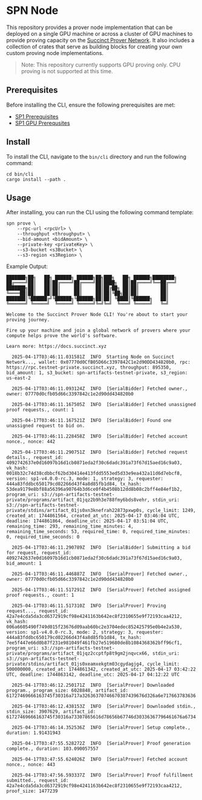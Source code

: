 # SPN Node

This repository provides a prover node implementation that can be deployed on a single GPU machine 
or across a cluster of GPU machines to provide proving capacity on the [Succinct Prover Network](https://docs.succinct.xyz/docs/network/introduction). It 
also includes a collection of crates that serve as building blocks for creating your own custom 
proving node implementations.

> Note: This repository currently supports GPU proving only. CPU proving is not supported at this time.

## Prerequisites

Before installing the CLI, ensure the following prerequisites are met:

- [SP1 Prerequisites](https://docs.succinct.xyz/docs/sp1/getting-started/install)
- [SP1 GPU Prerequsites](https://docs.succinct.xyz/docs/sp1/generating-proofs/hardware-acceleration)

## Install

To install the CLI, navigate to the `bin/cli` directory and run the following command:

```
cd bin/cli
cargo install --path .
```

## Usage

After installing, you can run the CLI using the following command template:

```
spn prove \
    --rpc-url <rpcUrl> \
    --throughput <throughput> \
    --bid-amount <bidAmount> \
    --private-key <privateKey> \
    --s3-bucket <s3Bucket> \
    --s3-region <s3Region> \
```

Example Output:
```
███████╗██╗   ██╗ ██████╗ ██████╗██╗███╗   ██╗ ██████╗████████╗
██╔════╝██║   ██║██╔════╝██╔════╝██║████╗  ██║██╔════╝╚══██╔══╝
███████╗██║   ██║██║     ██║     ██║██╔██╗ ██║██║        ██║   
╚════██║██║   ██║██║     ██║     ██║██║╚██╗██║██║        ██║   
███████║╚██████╔╝╚██████╗╚██████╗██║██║ ╚████║╚██████╗   ██║   
╚══════╝ ╚═════╝  ╚═════╝ ╚═════╝╚═╝╚═╝  ╚═══╝ ╚═════╝   ╚═╝   

Welcome to the Succinct Prover Node CLI! You're about to start your proving journey.

Fire up your machine and join a global network of provers where your compute helps prove the world's software. 

Learn more: https://docs.succinct.xyz

  2025-04-17T03:46:11.031581Z  INFO  Starting Node on Succinct Network..., wallet: 0x07770d0CfB05D66c3397842C1e2d90DD434820b0, rpc: https://rpc.testnet-private.succinct.xyz, throughput: 895350, bid_amount: 1, s3_bucket: spn-artifacts-testnet-private, s3_region: us-east-2

  2025-04-17T03:46:11.093124Z  INFO  [SerialBidder] Fetched owner., owner: 07770d0cfb05d66c3397842c1e2d90dd434820b0

  2025-04-17T03:46:11.167505Z  INFO  [SerialBidder] Fetched unassigned proof requests., count: 1

  2025-04-17T03:46:11.167521Z  INFO  [SerialBidder] Found one unassigned request to bid on.

  2025-04-17T03:46:11.228458Z  INFO  [SerialBidder] Fetched account nonce., nonce: 442

  2025-04-17T03:46:11.290751Z  INFO  [SerialBidder] Fetched request details., request_id: 4092742637e0d16097b16d1cb0871eda2f30c6dadc391a73f67d15aed16c9a03, vk_hash: 0018b32c74d38cdbbcf62bd30414e413fdd5553ed5d33e9ea432a11d6d7ebcf8, version: sp1-v4.0.0-rc.3, mode: 1, strategy: 3, requester: 444a83fddbc650179cd02266d43f4a8d85fb1d84, tx_hash: 53dea9179e8bf88a56396a90764b3d6ce0f4b4508b12dd8b08c2bff4e84ef1b2, program_uri: s3://spn-artifacts-testnet-private/programs/artifact_01jqz2b9h3e788fmy6bds8vehr, stdin_uri: s3://spn-artifacts-testnet-private/stdins/artifact_01js0xn3knefrah22873pxwp0s, cycle_limit: 1249, created_at: 1744861564, created_at_utc: 2025-04-17 03:46:04 UTC, deadline: 1744861864, deadline_utc: 2025-04-17 03:51:04 UTC, remaining_time: 293, remaining_time_minutes: 4, remaining_time_seconds: 53, required_time: 0, required_time_minutes: 0, required_time_seconds: 0

  2025-04-17T03:46:11.290789Z  INFO  [SerialBidder] Submitting a bid for request, request_id: 4092742637e0d16097b16d1cb0871eda2f30c6dadc391a73f67d15aed16c9a03, bid_amount: 1

  2025-04-17T03:46:11.446887Z  INFO  [SerialProver] Fetched owner., owner: 07770d0cfb05d66c3397842c1e2d90dd434820b0

  2025-04-17T03:46:11.517291Z  INFO  [SerialProver] Fetched assigned proof requests., count: 1

  2025-04-17T03:46:11.517310Z  INFO  [SerialProver] Proving request..., request_id: 42a7e4cda5da3cd6372919cf98e4241163b642ec8f2310655e9f72193caa4212, vk_hash: 006a6605490f749d015f23676d09aab60bc2e3704edec852425795e0b4e2a530, version: sp1-v4.0.0-rc.3, mode: 2, strategy: 3, requester: 444a83fddbc650179cd02266d43f4a8d85fb1d84, tx_hash: 7ee5f447e66d0b87f231e981049f461fb27e519680de8b1084368362bff96cf1, program_uri: s3://spn-artifacts-testnet-private/programs/artifact_01jqz2ccptfp8t9gm2jnqvcx66, stdin_uri: s3://spn-artifacts-testnet-private/stdins/artifact_01js0xeamxekgtm03cgydagjg4, cycle_limit: 500000000, created_at: 1744861342, created_at_utc: 2025-04-17 03:42:22 UTC, deadline: 1744863142, deadline_utc: 2025-04-17 04:12:22 UTC

  2025-04-17T03:46:12.250171Z  INFO  [SerialProver] Downloaded program., program_size: 6028848, artifact_id: 61727469666163745f30316a717a32636370746670387439676d326a6e717663783636

  2025-04-17T03:46:12.438153Z  INFO  [SerialProver] Downloaded stdin., stdin_size: 3907629, artifact_id: 61727469666163745f30316a73307865616d78656b67746d30336367796461676a6734

  2025-04-17T03:46:14.352536Z  INFO  [SerialProver] Setup complete., duration: 1.91431943

  2025-04-17T03:47:55.528272Z  INFO  [SerialProver] Proof generation complete., duration: 103.090057557

  2025-04-17T03:47:55.624026Z  INFO  [SerialProver] Fetched account nonce., nonce: 443

  2025-04-17T03:47:56.593337Z  INFO  [SerialProver] Proof fulfillment submitted., request_id: 42a7e4cda5da3cd6372919cf98e4241163b642ec8f2310655e9f72193caa4212, proof_size: 1477239
```
